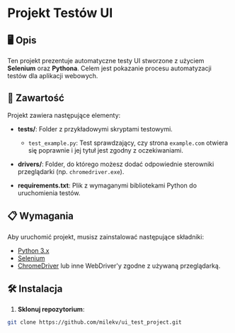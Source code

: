 # Projekt Testów UI  

## 🖥 Opis  

Ten projekt prezentuje automatyczne testy UI stworzone z użyciem **Selenium** oraz **Pythona**. Celem jest pokazanie procesu automatyzacji testów dla aplikacji webowych.  

## 📂 Zawartość  

Projekt zawiera następujące elementy:  

- **tests/**: Folder z przykładowymi skryptami testowymi.  
  - `test_example.py`: Test sprawdzający, czy strona `example.com` otwiera się poprawnie i jej tytuł jest zgodny z oczekiwaniami.  

- **drivers/**: Folder, do którego możesz dodać odpowiednie sterowniki przeglądarki (np. `chromedriver.exe`).  

- **requirements.txt**: Plik z wymaganymi bibliotekami Python do uruchomienia testów.  

## 📋 Wymagania  

Aby uruchomić projekt, musisz zainstalować następujące składniki:  

- [Python 3.x](https://www.python.org/downloads/)  
- [Selenium](https://www.selenium.dev/documentation/en/)  
- [ChromeDriver](https://chromedriver.chromium.org/downloads) lub inne WebDriver'y zgodne z używaną przeglądarką.  

## 🛠 Instalacja  

1. **Sklonuj repozytorium**:  

```bash
git clone https://github.com/milekv/ui_test_project.git
